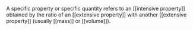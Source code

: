 A specific property or specific quantity refers to an [[intensive property]] obtained by the ratio of an [[extensive property]] with another [[extensive property]] (usually [[mass]] or [[volume]]).

